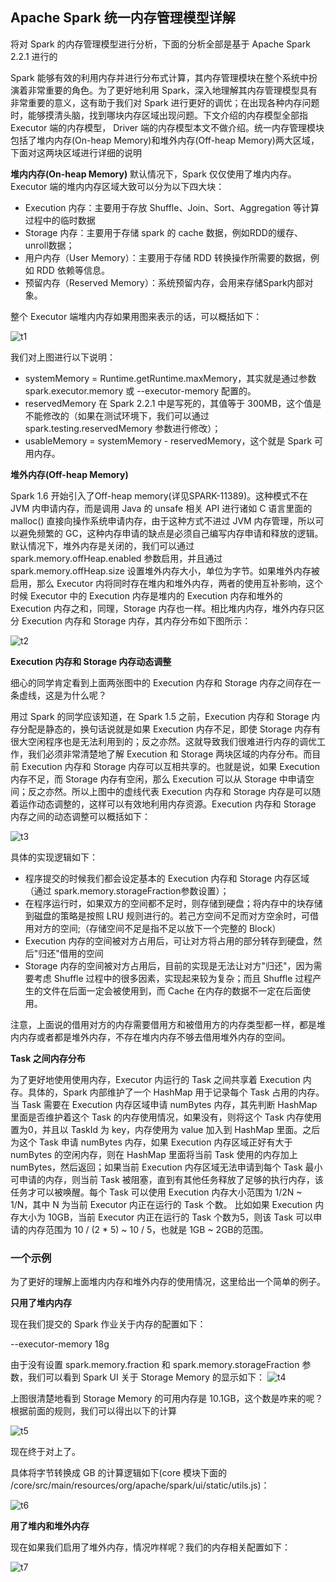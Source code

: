 ## Apache Spark 统一内存管理模型详解

将对 Spark 的内存管理模型进行分析，下面的分析全部是基于 Apache Spark 2.2.1 进行的

Spark 能够有效的利用内存并进行分布式计算，其内存管理模块在整个系统中扮演着非常重要的角色。为了更好地利用 Spark，深入地理解其内存管理模型具有非常重要的意义，这有助于我们对 Spark 进行更好的调优；在出现各种内存问题时，能够摸清头脑，找到哪块内存区域出现问题。下文介绍的内存模型全部指 Executor 端的内存模型， Driver 端的内存模型本文不做介绍。统一内存管理模块包括了堆内内存(On-heap Memory)和堆外内存(Off-heap Memory)两大区域，下面对这两块区域进行详细的说明

**堆内内存(On-heap Memory)**
默认情况下，Spark 仅仅使用了堆内内存。Executor 端的堆内内存区域大致可以分为以下四大块：

- Execution 内存：主要用于存放 Shuffle、Join、Sort、Aggregation 等计算过程中的临时数据
- Storage 内存：主要用于存储 spark 的 cache 数据，例如RDD的缓存、unroll数据；
- 用户内存（User Memory）：主要用于存储 RDD 转换操作所需要的数据，例如 RDD 依赖等信息。
- 预留内存（Reserved Memory）：系统预留内存，会用来存储Spark内部对象。

整个 Executor 端堆内内存如果用图来表示的话，可以概括如下：

![t1](https://github.com/yueyuanyang/spark_silent/blob/master/notes/img/t1.png)

我们对上图进行以下说明：

- systemMemory = Runtime.getRuntime.maxMemory，其实就是通过参数 spark.executor.memory 或 --executor-memory 配置的。
- reservedMemory 在 Spark 2.2.1 中是写死的，其值等于 300MB，这个值是不能修改的（如果在测试环境下，我们可以通过 spark.testing.reservedMemory 参数进行修改）；
- usableMemory = systemMemory - reservedMemory，这个就是 Spark 可用内存。

**堆外内存(Off-heap Memory)**

Spark 1.6 开始引入了Off-heap memory(详见SPARK-11389)。这种模式不在 JVM 内申请内存，而是调用 Java 的 unsafe 相关 API 进行诸如 C 语言里面的 malloc() 直接向操作系统申请内存，由于这种方式不进过 JVM 内存管理，所以可以避免频繁的 GC，这种内存申请的缺点是必须自己编写内存申请和释放的逻辑。默认情况下，堆外内存是关闭的，我们可以通过 spark.memory.offHeap.enabled 参数启用，并且通过 spark.memory.offHeap.size 设置堆外内存大小，单位为字节。如果堆外内存被启用，那么 Executor 内将同时存在堆内和堆外内存，两者的使用互补影响，这个时候 Executor 中的 Execution 内存是堆内的 Execution 内存和堆外的 Execution 内存之和，同理，Storage 内存也一样。相比堆内内存，堆外内存只区分 Execution 内存和 Storage 内存，其内存分布如下图所示：

![t2](https://github.com/yueyuanyang/spark_silent/blob/master/notes/img/t2.png)

**Execution 内存和 Storage 内存动态调整**

细心的同学肯定看到上面两张图中的 Execution 内存和 Storage 内存之间存在一条虚线，这是为什么呢？

用过 Spark 的同学应该知道，在 Spark 1.5 之前，Execution 内存和 Storage 内存分配是静态的，换句话说就是如果 Execution 内存不足，即使 Storage 内存有很大空闲程序也是无法利用到的；反之亦然。这就导致我们很难进行内存的调优工作，我们必须非常清楚地了解 Execution 和 Storage 两块区域的内存分布。而目前 Execution 内存和 Storage 内存可以互相共享的。也就是说，如果 Execution 内存不足，而 Storage 内存有空闲，那么 Execution 可以从 Storage 中申请空间；反之亦然。所以上图中的虚线代表 Execution 内存和 Storage 内存是可以随着运作动态调整的，这样可以有效地利用内存资源。Execution 内存和 Storage 内存之间的动态调整可以概括如下：

![t3](https://github.com/yueyuanyang/spark_silent/blob/master/notes/img/t3.png)

具体的实现逻辑如下：

- 程序提交的时候我们都会设定基本的 Execution 内存和 Storage 内存区域（通过 spark.memory.storageFraction参数设置）；
- 在程序运行时，如果双方的空间都不足时，则存储到硬盘；将内存中的块存储到磁盘的策略是按照 LRU 规则进行的。若己方空间不足而对方空余时，可借用对方的空间;（存储空间不足是指不足以放下一个完整的 Block）
- Execution 内存的空间被对方占用后，可让对方将占用的部分转存到硬盘，然后"归还"借用的空间
- Storage 内存的空间被对方占用后，目前的实现是无法让对方"归还"，因为需要考虑 Shuffle 过程中的很多因素，实现起来较为复杂；而且 Shuffle 过程产生的文件在后面一定会被使用到，而 Cache 在内存的数据不一定在后面使用。

注意，上面说的借用对方的内存需要借用方和被借用方的内存类型都一样，都是堆内内存或者都是堆外内存，不存在堆内内存不够去借用堆外内存的空间。

**Task 之间内存分布**

为了更好地使用使用内存，Executor 内运行的 Task 之间共享着 Execution 内存。具体的，Spark 内部维护了一个 HashMap 用于记录每个 Task 占用的内存。当 Task 需要在 Execution 内存区域申请 numBytes 内存，其先判断 HashMap 里面是否维护着这个 Task 的内存使用情况，如果没有，则将这个 Task 内存使用置为0，并且以 TaskId 为 key，内存使用为 value 加入到 HashMap 里面。之后为这个 Task 申请 numBytes 内存，如果 Execution 内存区域正好有大于 numBytes 的空闲内存，则在 HashMap 里面将当前 Task 使用的内存加上 numBytes，然后返回；如果当前 Execution 内存区域无法申请到每个 Task 最小可申请的内存，则当前 Task 被阻塞，直到有其他任务释放了足够的执行内存，该任务才可以被唤醒。每个 Task 可以使用 Execution 内存大小范围为 1/2N ~ 1/N，其中 N 为当前 Executor 内正在运行的 Task 个数。
比如如果 Execution 内存大小为 10GB，当前 Executor 内正在运行的 Task 个数为5，则该 Task 可以申请的内存范围为 10 / (2 * 5) ~ 10 / 5，也就是 1GB ~ 2GB的范围。

### 一个示例

为了更好的理解上面堆内内存和堆外内存的使用情况，这里给出一个简单的例子。

**只用了堆内内存**

现在我们提交的 Spark 作业关于内存的配置如下：

--executor-memory 18g

由于没有设置 spark.memory.fraction 和 spark.memory.storageFraction 参数，我们可以看到 Spark UI 关于 Storage Memory 的显示如下：
![t4](https://github.com/yueyuanyang/spark_silent/blob/master/notes/img/t4.png)

上图很清楚地看到 Storage Memory 的可用内存是 10.1GB，这个数是咋来的呢？根据前面的规则，我们可以得出以下的计算

![t5](https://github.com/yueyuanyang/spark_silent/blob/master/notes/img/t5.png)

现在终于对上了。

具体将字节转换成 GB 的计算逻辑如下(core 模块下面的 /core/src/main/resources/org/apache/spark/ui/static/utils.js)：

![t6](https://github.com/yueyuanyang/spark_silent/blob/master/notes/img/t6.png)

**用了堆内和堆外内存**

现在如果我们启用了堆外内存，情况咋样呢？我们的内存相关配置如下：

![t7](https://github.com/yueyuanyang/spark_silent/blob/master/notes/img/t7.png)








 
